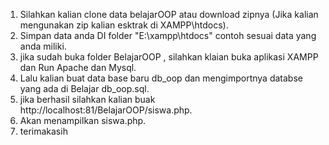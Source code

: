 1. Silahkan kalian clone data belajarOOP atau download zipnya (Jika kalian mengunakan zip kalian esktrak di XAMPP\htdocs).
2. Simpan data anda DI folder  "E:\xampp\htdocs" contoh sesuai data yang anda miliki.
3. jika sudah buka folder BelajarOOP , silahkan klaian buka aplikasi XAMPP dan Run Apache dan Mysql.
4. Lalu kalian  buat data base baru db_oop dan mengimportnya databse yang ada di Belajar db_oop.sql.
5. jika berhasil silahkan kalian buak http://localhost:81/BelajarOOP/siswa.php.
6. Akan menampilkan siswa.php.
7. terimakasih  
